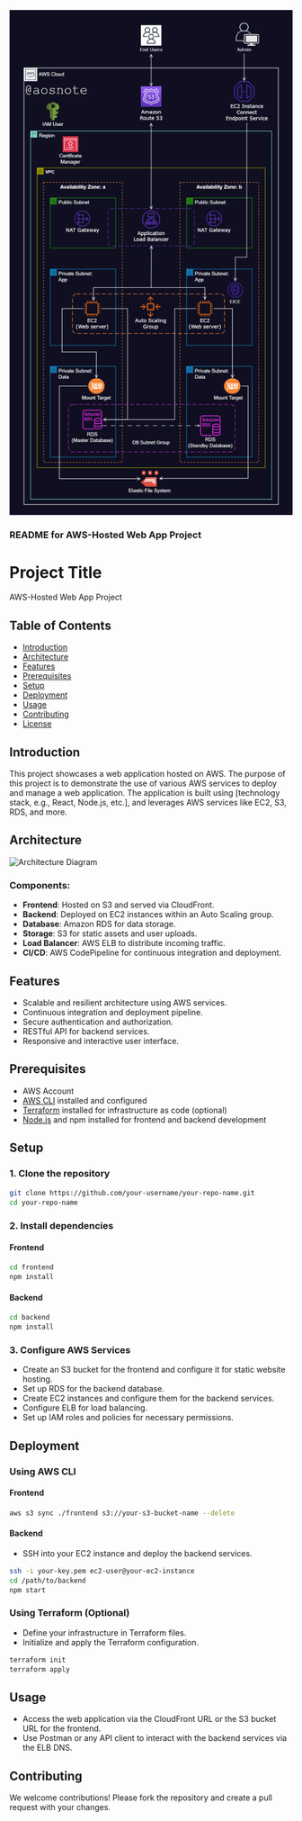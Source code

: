 ![Alt text](2._Host_a_WordPress_Website_on_AWS.png)

### README for AWS-Hosted Web App Project

# Project Title

AWS-Hosted Web App Project

## Table of Contents
- [Introduction](#introduction)
- [Architecture](#architecture)
- [Features](#features)
- [Prerequisites](#prerequisites)
- [Setup](#setup)
- [Deployment](#deployment)
- [Usage](#usage)
- [Contributing](#contributing)
- [License](#license)

## Introduction

This project showcases a web application hosted on AWS. The purpose of this project is to demonstrate the use of various AWS services to deploy and manage a web application. The application is built using [technology stack, e.g., React, Node.js, etc.], and leverages AWS services like EC2, S3, RDS, and more.

## Architecture

![Architecture Diagram](./path/to/architecture-diagram.png)

### Components:
- **Frontend**: Hosted on S3 and served via CloudFront.
- **Backend**: Deployed on EC2 instances within an Auto Scaling group.
- **Database**: Amazon RDS for data storage.
- **Storage**: S3 for static assets and user uploads.
- **Load Balancer**: AWS ELB to distribute incoming traffic.
- **CI/CD**: AWS CodePipeline for continuous integration and deployment.

## Features

- Scalable and resilient architecture using AWS services.
- Continuous integration and deployment pipeline.
- Secure authentication and authorization.
- RESTful API for backend services.
- Responsive and interactive user interface.

## Prerequisites

- AWS Account
- [AWS CLI](https://aws.amazon.com/cli/) installed and configured
- [Terraform](https://www.terraform.io/) installed for infrastructure as code (optional)
- [Node.js](https://nodejs.org/) and npm installed for frontend and backend development

## Setup

### 1. Clone the repository
```sh
git clone https://github.com/your-username/your-repo-name.git
cd your-repo-name
```

### 2. Install dependencies
#### Frontend
```sh
cd frontend
npm install
```

#### Backend
```sh
cd backend
npm install
```

### 3. Configure AWS Services
- Create an S3 bucket for the frontend and configure it for static website hosting.
- Set up RDS for the backend database.
- Create EC2 instances and configure them for the backend services.
- Configure ELB for load balancing.
- Set up IAM roles and policies for necessary permissions.

## Deployment

### Using AWS CLI
#### Frontend
```sh
aws s3 sync ./frontend s3://your-s3-bucket-name --delete
```

#### Backend
- SSH into your EC2 instance and deploy the backend services.
```sh
ssh -i your-key.pem ec2-user@your-ec2-instance
cd /path/to/backend
npm start
```

### Using Terraform (Optional)
- Define your infrastructure in Terraform files.
- Initialize and apply the Terraform configuration.
```sh
terraform init
terraform apply
```

## Usage

- Access the web application via the CloudFront URL or the S3 bucket URL for the frontend.
- Use Postman or any API client to interact with the backend services via the ELB DNS.

## Contributing

We welcome contributions! Please fork the repository and create a pull request with your changes.
